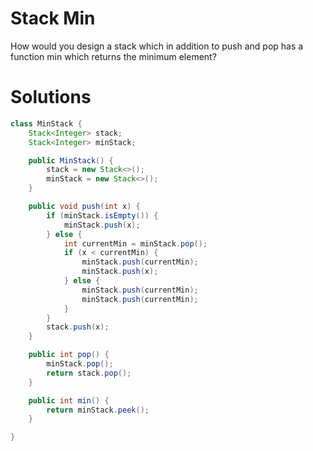 # Stack Min

How would you design a stack which in addition to push and pop has a function
min which returns the minimum element?

# Solutions

```java
class MinStack {
    Stack<Integer> stack;
    Stack<Integer> minStack;

    public MinStack() {
        stack = new Stack<>();
        minStack = new Stack<>();
    }

    public void push(int x) {
        if (minStack.isEmpty()) {
            minStack.push(x);
        } else {
            int currentMin = minStack.pop();
            if (x < currentMin) {
                minStack.push(currentMin);
                minStack.push(x);
            } else {
                minStack.push(currentMin);
                minStack.push(currentMin);
            }
        }
        stack.push(x);
    }

    public int pop() {
        minStack.pop();
        return stack.pop();
    }

    public int min() {
        return minStack.peek();
    }

}

```
